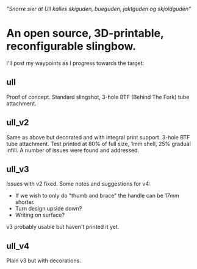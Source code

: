 *"Snorre sier at Ull kalles skiguden, bueguden, jaktguden og skjoldguden"*

# An open source, 3D-printable, reconfigurable slingbow. 

I'll post my waypoints as I progress towards the target:

## ull

Proof of concept. Standard slingshot, 3-hole BTF (Behind The Fork) tube attachment. 

## ull_v2

Same as above but decorated and with integral print support. 3-hole BTF tube attachment.
Test printed at 80% of full size, 1mm shell, 25% gradual infill. A number of issues were found and addressed.

## ull_v3 

Issues with v2 fixed. Some notes and suggestions for v4:
- If we wish to only do "thumb and brace" the handle can be 17mm shorter.
- Turn design upside down?
- Writing on surface?

v3 probably usable but haven't printed it yet. 


## ull_v4

Plain v3 but with decorations.
